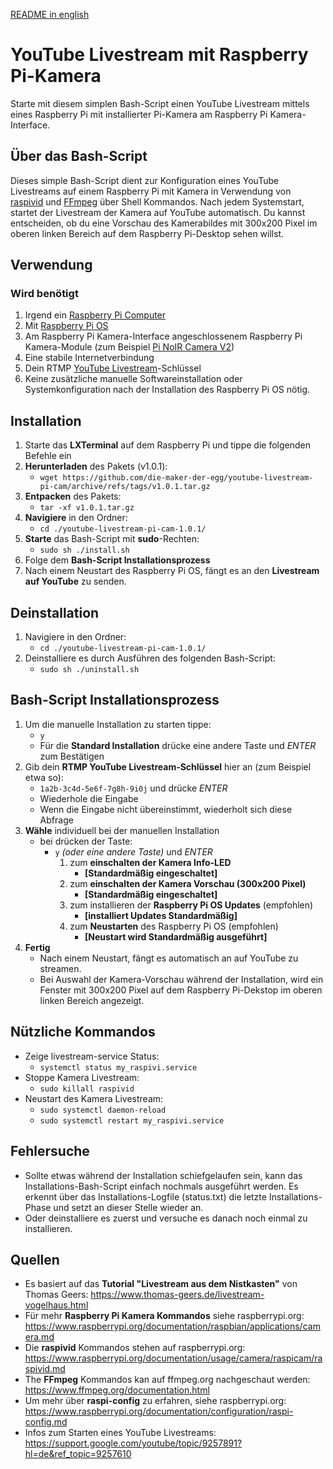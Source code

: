 [README in english](README.en.md)

# YouTube Livestream mit Raspberry Pi-Kamera
Starte mit diesem simplen Bash-Script einen YouTube Livestream mittels eines Raspberry Pi mit installierter Pi-Kamera am Raspberry Pi Kamera-Interface. 

## Über das Bash-Script
Dieses simple Bash-Script dient zur Konfiguration eines YouTube Livestreams auf einem Raspberry Pi mit Kamera in Verwendung von [raspivid](https://www.raspberrypi.org/documentation/usage/camera/raspicam/raspivid.md) und [FFmpeg](https://www.ffmpeg.org/documentation.html) über Shell Kommandos.
Nach jedem Systemstart, startet der Livestream der Kamera auf YouTube automatisch. Du kannst entscheiden, ob du eine Vorschau des Kamerabildes mit 300x200 Pixel im oberen linken Bereich auf dem Raspberry Pi-Desktop sehen willst.

## Verwendung
### Wird benötigt
1. Irgend ein [Raspberry Pi Computer](https://www.raspberrypi.org/products/)
2. Mit [Raspberry Pi OS](https://www.raspberrypi.org/software/operating-systems/)
3. Am Raspberry Pi Kamera-Interface angeschlossenem Raspberry Pi Kamera-Module (zum Beispiel [Pi NoIR Camera V2](https://www.raspberrypi.org/products/pi-noir-camera-v2/))
4. Eine stabile Internetverbindung
5. Dein RTMP [YouTube Livestream](https://support.google.com/youtube/answer/2907883?hl=de#zippy=%2Csoftware-encoders%2Csoftware-encoder%2Clivestreaming-jetzt-starten%2Clivestream-planen%2Cdie-optionen-jetzt-streamen-und-liveveranstaltung-verwenden)-Schlüssel
6. Keine zusätzliche manuelle Softwareinstallation oder Systemkonfiguration nach der Installation des Raspberry Pi OS nötig.

## Installation
1. Starte das **LXTerminal** auf dem Raspberry Pi und tippe die folgenden Befehle ein
2. **Herunterladen** des Pakets (v1.0.1): 
    - `wget https://github.com/die-maker-der-egg/youtube-livestream-pi-cam/archive/refs/tags/v1.0.1.tar.gz`
3. **Entpacken** des Pakets: 
    - `tar -xf v1.0.1.tar.gz` 
4. **Navigiere** in den Ordner: 
    - `cd ./youtube-livestream-pi-cam-1.0.1/`
5. **Starte** das Bash-Script mit **sudo**-Rechten: 
    - `sudo sh ./install.sh`
6. Folge dem **Bash-Script Installationsprozess**
7. Nach einem Neustart des Raspberry Pi OS, fängt es an den **Livestream auf YouTube** zu senden.

## Deinstallation
1. Navigiere in den Ordner:
    - `cd ./youtube-livestream-pi-cam-1.0.1/`
2. Deinstalliere es durch Ausführen des folgenden Bash-Script: 
    - `sudo sh ./uninstall.sh`

## Bash-Script Installationsprozess
1. Um die manuelle Installation zu starten tippe: 
    - `y` 
    - Für die **Standard Installation** drücke eine andere Taste und *ENTER* zum Bestätigen  
2. Gib dein **RTMP YouTube Livestream-Schlüssel** hier an (zum Beispiel etwa so): 
    - `1a2b-3c4d-5e6f-7g8h-9i0j` und drücke *ENTER*  
    - Wiederhole die Eingabe
    - Wenn die Eingabe nicht übereinstimmt, wiederholt sich diese Abfrage
3. **Wähle** individuell  bei der manuellen Installation
    - bei drücken der Taste:
        - `y` *(oder eine andere Taste)* und *ENTER* 
            1. zum **einschalten der Kamera Info-LED** 
                - **[Standardmäßig eingeschaltet]** 
            2. zum **einschalten der Kamera Vorschau (300x200 Pixel)** 
                - **[Standardmäßig eingeschaltet]** 
            3. zum installieren der **Raspberry Pi OS Updates** (empfohlen) 
                - **[installiert Updates Standardmäßig]** 
            4. zum **Neustarten** des Raspberry Pi OS (empfohlen) 
                - **[Neustart wird Standardmäßig ausgeführt]** 
4. **Fertig** 
    - Nach einem Neustart, fängt es automatisch an auf YouTube zu streamen.
    - Bei Auswahl der Kamera-Vorschau während der Installation, wird ein Fenster mit 300x200 Pixel auf dem Raspberry Pi-Dekstop im oberen linken Bereich angezeigt.

## Nützliche Kommandos
- Zeige livestream-service Status:
    - `systemctl status my_raspivi.service`
- Stoppe Kamera Livestream:
    - `sudo killall raspivid`
- Neustart des Kamera Livestream:
    - `sudo systemctl daemon-reload`
    - `sudo systemctl restart my_raspivi.service`

## Fehlersuche
- Sollte etwas während der Installation schiefgelaufen sein, kann das Installations-Bash-Script einfach nochmals ausgeführt werden. Es erkennt über das Installations-Logfile (status.txt) die letzte Installations-Phase und setzt an dieser Stelle wieder an.
- Oder deinstalliere es zuerst und versuche es danach noch einmal zu installieren.

## Quellen
- Es basiert auf das **Tutorial "Livestream aus dem Nistkasten"** von Thomas Geers: https://www.thomas-geers.de/livestream-vogelhaus.html
- Für mehr **Raspberry Pi Kamera Kommandos** siehe raspberrypi.org: https://www.raspberrypi.org/documentation/raspbian/applications/camera.md
- Die **raspivid** Kommandos stehen auf raspberrypi.org: https://www.raspberrypi.org/documentation/usage/camera/raspicam/raspivid.md
- The **FFmpeg** Kommandos kan auf ffmpeg.org nachgeschaut werden: https://www.ffmpeg.org/documentation.html
- Um mehr über **raspi-config** zu erfahren, siehe raspberrypi.org: https://www.raspberrypi.org/documentation/configuration/raspi-config.md
- Infos zum Starten eines YouTube Livestreams: https://support.google.com/youtube/topic/9257891?hl=de&ref_topic=9257610
